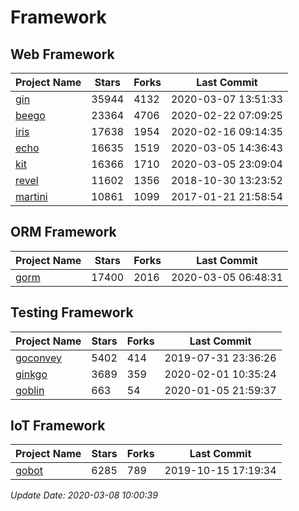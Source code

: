 # Framework

## Web Framework

| Project Name | Stars | Forks | Last Commit |
| ------------ | ----- | ----- | ----------- |
| [gin](https://github.com/gin-gonic/gin) | 35944 | 4132 | 2020-03-07 13:51:33 |
| [beego](https://github.com/astaxie/beego) | 23364 | 4706 | 2020-02-22 07:09:25 |
| [iris](https://github.com/kataras/iris) | 17638 | 1954 | 2020-02-16 09:14:35 |
| [echo](https://github.com/labstack/echo) | 16635 | 1519 | 2020-03-05 14:36:43 |
| [kit](https://github.com/go-kit/kit) | 16366 | 1710 | 2020-03-05 23:09:04 |
| [revel](https://github.com/revel/revel) | 11602 | 1356 | 2018-10-30 13:23:52 |
| [martini](https://github.com/go-martini/martini) | 10861 | 1099 | 2017-01-21 21:58:54 |

## ORM Framework

| Project Name | Stars | Forks | Last Commit |
| ------------ | ----- | ----- | ----------- |
| [gorm](https://github.com/jinzhu/gorm) | 17400 | 2016 | 2020-03-05 06:48:31 |

## Testing Framework

| Project Name | Stars | Forks | Last Commit |
| ------------ | ----- | ----- | ----------- |
| [goconvey](https://github.com/smartystreets/goconvey) | 5402 | 414 | 2019-07-31 23:36:26 |
| [ginkgo](https://github.com/onsi/ginkgo) | 3689 | 359 | 2020-02-01 10:35:24 |
| [goblin](https://github.com/franela/goblin) | 663 | 54 | 2020-01-05 21:59:37 |

## IoT Framework

| Project Name | Stars | Forks | Last Commit |
| ------------ | ----- | ----- | ----------- |
| [gobot](https://github.com/hybridgroup/gobot) | 6285 | 789 | 2019-10-15 17:19:34 |

*Update Date: 2020-03-08 10:00:39*
